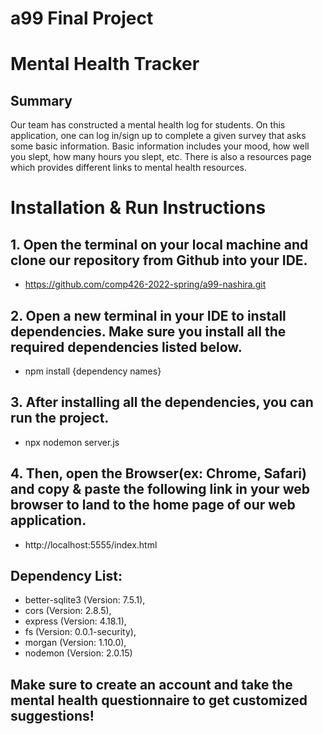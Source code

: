 # a99 Final Project

# Mental Health Tracker

## Summary 
Our team has constructed a mental health log for students. On this application, one can log in/sign up to complete a given survey that asks some basic information. Basic information includes your mood, how well you slept, how many hours you slept, etc. There is also a resources page which provides different links to mental health resources.

# Installation & Run Instructions

## 1. Open the terminal on your local machine and clone our repository from Github into your IDE.
 - https://github.com/comp426-2022-spring/a99-nashira.git 
## 2. Open a new terminal in your IDE to install dependencies. Make sure you install all the required dependencies listed below.
 - npm install {dependency names}
## 3. After installing all the dependencies, you can run the project.
- npx nodemon server.js
## 4. Then, open the Browser(ex: Chrome, Safari) and copy & paste the following link in your web browser to land to the home page of our web application.
- http://localhost:5555/index.html

## Dependency List: 
- better-sqlite3 (Version: 7.5.1),
- cors (Version: 2.8.5),
- express (Version: 4.18.1),
- fs (Version: 0.0.1-security),
- morgan (Version: 1.10.0),
- nodemon (Version: 2.0.15)

## Make sure to create an account and take the mental health questionnaire to get customized suggestions!

